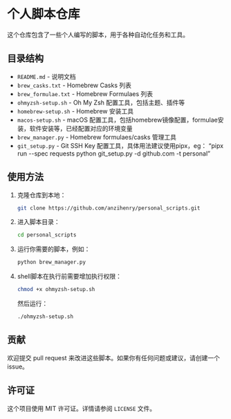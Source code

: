 # 个人脚本仓库

这个仓库包含了一些个人编写的脚本，用于各种自动化任务和工具。

## 目录结构

- `README.md` - 说明文档
- `brew_casks.txt` - Homebrew Casks 列表
- `brew_formulae.txt` - Homebrew Formulaes 列表
- `ohmyzsh-setup.sh` - Oh My Zsh 配置工具，包括主题、插件等
- `homebrew-setup.sh` - Homebrew 安装工具
- `macos-setup.sh` - macOS 配置工具，包括homebrew镜像配置，formulae安装，软件安装等，已经配置对应的环境变量
- `brew_manager.py` - Homebrew formulaes/casks 管理工具
- `git_setup.py` - Git SSH Key 配置工具，具体用法建议使用pipx，eg： “pipx run --spec requests python git_setup.py -d github.com -t personal”


## 使用方法

1. 克隆仓库到本地：
    ```bash
    git clone https://github.com/anzihenry/personal_scripts.git
    ```
2. 进入脚本目录：
    ```bash
    cd personal_scripts
    ```
3. 运行你需要的脚本，例如：
    ```bash
    python brew_manager.py
    ```
4. shell脚本在执行前需要增加执行权限：
    ```zsh
    chmod +x ohmyzsh-setup.sh
    ```
    然后运行：
    ```zsh
    ./ohmyzsh-setup.sh
    ```

## 贡献

欢迎提交 pull request 来改进这些脚本。如果你有任何问题或建议，请创建一个 issue。

## 许可证

这个项目使用 MIT 许可证。详情请参阅 `LICENSE` 文件。